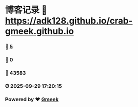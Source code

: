 # 博客记录 :link: https://adk128.github.io/crab-gmeek.github.io 
### :page_facing_up: [5](https://adk128.github.io/crab-gmeek.github.io/tag.html) 
### :speech_balloon: 0 
### :hibiscus: 43583 
### :alarm_clock: 2025-09-29 17:20:15 
### Powered by :heart: [Gmeek](https://github.com/Meekdai/Gmeek)
